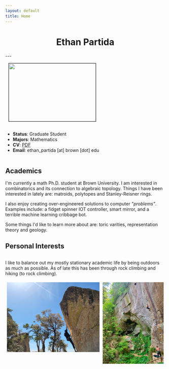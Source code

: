 ```yaml
---
layout: default
title: Home
---
```


<center> <h1>  Ethan Partida </h1> </center>
---
<div style="display: flex; flex-wrap: wrap; align-items: center;">
<div style="margin-left: 10px;"><p><img src="/ceramic_photo.jpg" height="182px" width="274px" border="1px"></p></div>
<div>
<ul>
 <li><strong>Status</strong>: Graduate Student</li>
 <li><strong>Majors</strong>: Mathematics</li>
 <li><strong>CV</strong>: <a href="/cv.pdf">PDF</a></li>
 <li><strong>Email</strong>: ethan_partida [at] brown [dot] edu <br></li>
</ul>
</div>
</div>

## Academics
I'm  currently a math Ph.D. student at Brown University. I am interested in combinatorics and its connection to algebraic topology. Things I have been interested in lately are: matroids, polytopes and Stanley-Reisner rings.

I also enjoy creating over-engineered solutions to computer *"problems"*. Examples include: a fidget spinner IOT controller, smart mirror, and a terrible machine learning cribbage bot.

Some things I'd like to learn more about are: toric varities, representation theory and geology.
## Personal Interests
<div style="display: flex; flex-wrap: wrap; align-items: center;">
<div style="display: inline-block;">
<p>
I like to balance out my mostly stationary academic life by being outdoors as much as possible. As of late this has been through rock climbing and hiking (to rock climbing).
</p>
<div class="row">
    <img src="IMG_1002.JPG" alt="Boulder" style="width:58%; float: left; padding: 5px;">
    <img src="IMG_3934.jpg" alt="Sport Climb" style="width:38%; float: left; padding: 5px;">
</div> 
